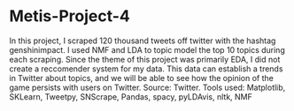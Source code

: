 # Metis-Project-4

In this project, I scraped 120 thousand tweets off twitter with the hashtag genshinimpact. I used NMF and LDA to topic model the top 10 topics during each scraping. Since the theme of this project was primarily EDA, I did not create a reccomender system for my data. This data can establish a trends in Twitter about topics, and we will be able to see how the opinion of the game persists with users on Twitter. Source: Twitter. Tools used: Matplotlib, SKLearn, Tweetpy, SNScrape, Pandas, spacy, pyLDAvis, nltk, NMF
